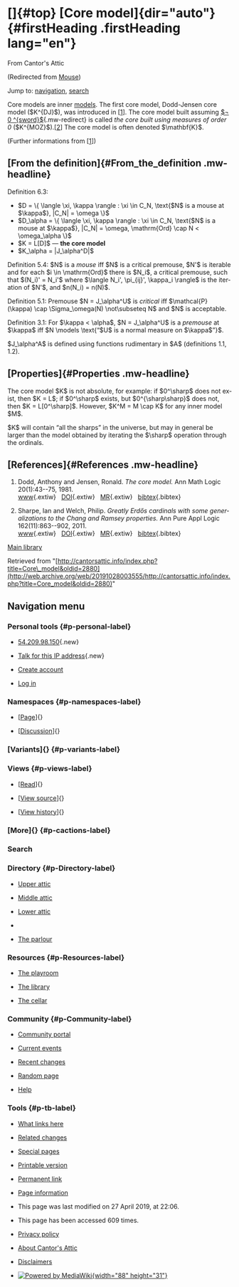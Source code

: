 <div id="mw-page-base" class="noprint">

</div>

<div id="mw-head-base" class="noprint">

</div>

<div id="content" class="mw-body" role="main">

[]{#top}
[Core model]{dir="auto"} {#firstHeading .firstHeading lang="en"}
========================

<div id="bodyContent" class="mw-body-content">

<div id="siteSub">

From Cantor's Attic

</div>

<div id="contentSub">

(Redirected from
[Mouse](/web/20191028003555/http://cantorsattic.info/index.php?title=Mouse&redirect=no "Mouse"))

</div>

<div id="jump-to-nav" class="mw-jump">

Jump to: [navigation](#mw-navigation), [search](#p-search)

</div>

<div id="mw-content-text" class="mw-content-ltr" lang="en" dir="ltr">

Core models are inner
[models](/web/20191028003555/http://cantorsattic.info/Model "Model").
The first core model, Dodd-Jensen core model (\$K\^{DJ}\$), was
introduced in \[[1](#bibkey_DoddJensen1982:CoreModel)\]. The core model
built assuming [\$¬ 0
\^{sword}\$](/web/20191028003555/http://cantorsattic.info/Zero_sword "Zero sword"){.mw-redirect}
is called *the core built using measures of order 0*
(\$K\^{MOZ}\$).\[[2](#bibkey_SharpeWelch2011:GreatlyErdosChang)\] The
core model is often denoted \$\\mathbf{K}\$.

(Further informations from \[[1](#bibkey_DoddJensen1982:CoreModel)\])

[From the definition]{#From_the_definition .mw-headline}
--------------------------------------------------------

Definition 6.3:

-   \$D = \\{ \\langle \\xi, \\kappa \\rangle : \\xi \\in C\_N,
    \\text{\$N\$ is a mouse at \$\\kappa\$}, |C\_N| = \\omega \\}\$
-   \$D\_\\alpha = \\{ \\langle \\xi, \\kappa \\rangle : \\xi \\in C\_N,
    \\text{\$N\$ is a mouse at \$\\kappa\$}, |C\_N| = \\omega,
    \\mathrm{Ord} \\cap N &lt; \\omega\_\\alpha \\}\$
-   \$K = L\[D\]\$ — **the core model**
-   \$K\_\\alpha = |J\_\\alpha\^D|\$

Definition 5.4: \$N\$ is a *mouse* iff \$N\$ is a critical premouse,
\$N'\$ is iterable and for each \$i \\in \\mathrm{Ord}\$ there is
\$N\_i\$, a critical premouse, such that \$(N\_i)' = N\_i'\$ where
\$\\langle N\_i', \\pi\_{ij}', \\kappa\_i \\rangle\$ is the iteration of
\$N'\$, and \$n(N\_i) = n(N)\$.

Definition 5.1: Premouse \$N = J\_\\alpha\^U\$ is *critical* iff
\$\\mathcal{P}(\\kappa) \\cap \\Sigma\_\\omega(N) \\not\\subseteq N\$
and \$N\$ is acceptable.

Definition 3.1: For \$\\kappa &lt; \\alpha\$, \$N = J\_\\alpha\^U\$ is a
*premouse* at \$\\kappa\$ iff \$N \\models \\text{“\$U\$ is a normal
measure on \$\\kappa\$”}\$.

\$J\_\\alpha\^A\$ is defined using functions rudimentary in \$A\$
(definitions 1.1, 1.2).

[Properties]{#Properties .mw-headline}
--------------------------------------

The core model \$K\$ is not absolute, for example: if \$0\^\\sharp\$
does not exist, then \$K = L\$; if \$0\^\\sharp\$ exists, but
\$0\^{\\sharp\\sharp}\$ does not, then \$K = L\[0\^\\sharp\]\$. However,
\$K\^M = M \\cap K\$ for any inner model \$M\$.

\$K\$ will contain “all the sharps” in the universe, but may in general
be larger than the model obtained by iterating the \$\\sharp\$ operation
through the ordinals.

[References]{#References .mw-headline}
--------------------------------------

1.  <div id="bibkey_DoddJensen1982:CoreModel">

    </div>

    Dodd, Anthony and Jensen, Ronald. *The core model.* Ann Math Logic
    20(1):43--75, 1981.
    [www](http://web.archive.org/web/20191028003555/http://dx.doi.org/10.1016/0003-4843(81)90011-5){.extiw}   [DOI](http://web.archive.org/web/20191028003555/http://dx.doi.org/10.1016/0003-4843(81)90011-5){.extiw}   [MR](http://web.archive.org/web/20191028003555/http://www.ams.org/mathscinet-getitem?mr=611394){.extiw}   [bibtex](javascript:bibpopup('@article%20%7BMR611394,%20%20%20%20AUTHOR%20=%20%7BDodd,%20Anthony%20and%20Jensen,%20Ronald%7D,%3Cbr%3E%20%20%20%20%20TITLE%20=%20%7BThe%20core%20model%7D,%3Cbr%3E%20%20%20JOURNAL%20=%20%7BAnn.%20Math.%20Logic%7D,%3Cbr%3E%20%20FJOURNAL%20=%20%7BAnnals%20of%20Mathematical%20Logic%7D,%3Cbr%3E%20%20%20%20VOLUME%20=%20%7B20%7D,%3Cbr%3E%20%20%20%20%20%20YEAR%20=%20%7B1981%7D,%3Cbr%3E%20%20%20%20NUMBER%20=%20%7B1%7D,%3Cbr%3E%20%20%20%20%20PAGES%20=%20%7B43--75%7D,%3Cbr%3E%20%20%20%20%20%20ISSN%20=%20%7B0003-4843%7D,%3Cbr%3E%20%20%20%20%20CODEN%20=%20%7BAMLOAD%7D,%3Cbr%3E%20%20%20MRCLASS%20=%20%7B03E45%20(03C62%2003E35)%7D,%3Cbr%3E%20%20MRNUMBER%20=%20%7B611394%20(82i:03063)%7D,%3Cbr%3EMRREVIEWER%20=%20%7BF.%20R.%20Drake%7D,%3Cbr%3E%20%20%20%20%20%20%20DOI%20=%20%7B10.1016/0003-4843(81)90011-5%7D,%3Cbr%3E%20%20%20%20%20%20%20URL%20=%20%7Bhttp://dx.doi.org/10.1016/0003-4843(81)90011-5%7D,%3Cbr%3E%7D')){.bibtex}
2.  <div id="bibkey_SharpeWelch2011:GreatlyErdosChang">

    </div>

    Sharpe, Ian and Welch, Philip. *Greatly Erdős cardinals with some
    generalizations to the Chang and Ramsey properties.* Ann Pure Appl
    Logic 162(11):863--902, 2011.
    [www](http://web.archive.org/web/20191028003555/http://dx.doi.org/10.1016/j.apal.2011.04.002){.extiw}   [DOI](http://web.archive.org/web/20191028003555/http://dx.doi.org/10.1016/j.apal.2011.04.002){.extiw}   [MR](http://web.archive.org/web/20191028003555/http://www.ams.org/mathscinet-getitem?mr=2817562){.extiw}   [bibtex](javascript:bibpopup('@article%20%7BSharpeWelch2011:GreatlyErdosChang,%20%20%20%20AUTHOR%20=%20%7BSharpe,%20Ian%20and%20Welch,%20Philip%7D,%3Cbr%3E%20%20%20%20%20TITLE%20=%20%7BGreatly%20Erdős%20cardinals%20with%20some%20generalizations%20to%20%20%20%20%20%20%20%20%20%20%20%20%20%20the%20Chang%20and%20Ramsey%20properties%7D,%3Cbr%3E%20%20%20JOURNAL%20=%20%7BAnn.%20Pure%20Appl.%20Logic%7D,%3Cbr%3E%20%20FJOURNAL%20=%20%7BAnnals%20of%20Pure%20and%20Applied%20Logic%7D,%3Cbr%3E%20%20%20%20VOLUME%20=%20%7B162%7D,%3Cbr%3E%20%20%20%20%20%20YEAR%20=%20%7B2011%7D,%3Cbr%3E%20%20%20%20NUMBER%20=%20%7B11%7D,%3Cbr%3E%20%20%20%20%20PAGES%20=%20%7B863--902%7D,%3Cbr%3E%20%20%20%20%20%20ISSN%20=%20%7B0168-0072%7D,%3Cbr%3E%20%20%20%20%20CODEN%20=%20%7BAPALD7%7D,%3Cbr%3E%20%20%20MRCLASS%20=%20%7B03E04%20(03E35%2003E45%2003E55)%7D,%3Cbr%3E%20%20MRNUMBER%20=%20%7B2817562%7D,%3Cbr%3E%20%20%20%20%20%20%20DOI%20=%20%7B10.1016/j.apal.2011.04.002%7D,%3Cbr%3E%20%20%20%20%20%20%20URL%20=%20%7Bhttp://dx.doi.org/10.1016/j.apal.2011.04.002%7D,%3Cbr%3E%7D')){.bibtex}

[Main
library](/web/20191028003555/http://cantorsattic.info/Library "Library")

</div>

<div class="printfooter">

Retrieved from
"[http://cantorsattic.info/index.php?title=Core\_model&oldid=2880](http://web.archive.org/web/20191028003555/http://cantorsattic.info/index.php?title=Core_model&oldid=2880)"

</div>

<div id="catlinks" class="catlinks catlinks-allhidden">

</div>

<div class="visualClear">

</div>

</div>

</div>

<div id="mw-navigation">

Navigation menu
---------------

<div id="mw-head">

<div id="p-personal" role="navigation"
aria-labelledby="p-personal-label">

### Personal tools {#p-personal-label}

-   <div id="pt-anonuserpage">

    </div>

    [54.209.98.150](/web/20191028003555/http://cantorsattic.info/User:54.209.98.150 "The user page for the IP address you are editing as [.]"){.new}
-   <div id="pt-anontalk">

    </div>

    [Talk for this IP
    address](/web/20191028003555/http://cantorsattic.info/User_talk:54.209.98.150 "Discussion about edits from this IP address [n]"){.new}
-   <div id="pt-createaccount">

    </div>

    [Create
    account](/web/20191028003555/http://cantorsattic.info/index.php?title=Special:UserLogin&returnto=Core+model&type=signup)
-   <div id="pt-login">

    </div>

    [Log
    in](/web/20191028003555/http://cantorsattic.info/index.php?title=Special:UserLogin&returnto=Core+model "You are encouraged to log in; however, it is not mandatory [o]")

</div>

<div id="left-navigation">

<div id="p-namespaces" class="vectorTabs" role="navigation"
aria-labelledby="p-namespaces-label">

### Namespaces {#p-namespaces-label}

-   <div id="ca-nstab-main">

    </div>

    [[Page](/web/20191028003555/http://cantorsattic.info/Core_model "View the content page [c]")]{}
-   <div id="ca-talk">

    </div>

    [[Discussion](/web/20191028003555/http://cantorsattic.info/index.php?title=Talk:Core_model&action=edit&redlink=1 "Discussion about the content page [t]")]{}

</div>

<div id="p-variants" class="vectorMenu emptyPortlet" role="navigation"
aria-labelledby="p-variants-label">

### [Variants]{}[](#) {#p-variants-label}

<div class="menu">

</div>

</div>

</div>

<div id="right-navigation">

<div id="p-views" class="vectorTabs" role="navigation"
aria-labelledby="p-views-label">

### Views {#p-views-label}

-   <div id="ca-view">

    </div>

    [[Read](/web/20191028003555/http://cantorsattic.info/Core_model)]{}
-   <div id="ca-viewsource">

    </div>

    [[View
    source](/web/20191028003555/http://cantorsattic.info/index.php?title=Core_model&action=edit "This page is protected.
    You can view its source [e]")]{}
-   <div id="ca-history">

    </div>

    [[View
    history](/web/20191028003555/http://cantorsattic.info/index.php?title=Core_model&action=history "Past revisions of this page [h]")]{}

</div>

<div id="p-cactions" class="vectorMenu emptyPortlet" role="navigation"
aria-labelledby="p-cactions-label">

### [More]{}[](#) {#p-cactions-label}

<div class="menu">

</div>

</div>

<div id="p-search" role="search">

### Search

<div id="simpleSearch">

</div>

</div>

</div>

</div>

<div id="mw-panel">

<div id="p-logo" role="banner">

[](/web/20191028003555/http://cantorsattic.info/Cantor%27s_Attic "Visit the main page")

</div>

<div id="p-Directory" class="portal" role="navigation"
aria-labelledby="p-Directory-label">

### Directory {#p-Directory-label}

<div class="body">

-   <div id="n-Upper-attic">

    </div>

    [Upper
    attic](/web/20191028003555/http://cantorsattic.info/Upper_attic)
-   <div id="n-Middle-attic">

    </div>

    [Middle
    attic](/web/20191028003555/http://cantorsattic.info/Middle_attic)
-   <div id="n-Lower-attic">

    </div>

    [Lower
    attic](/web/20191028003555/http://cantorsattic.info/Lower_attic)
-   <div id="n-">

    </div>

    [](INVALID-TITLE)
-   <div id="n-The-parlour">

    </div>

    [The parlour](/web/20191028003555/http://cantorsattic.info/Parlour)

</div>

</div>

<div id="p-Resources" class="portal" role="navigation"
aria-labelledby="p-Resources-label">

### Resources {#p-Resources-label}

<div class="body">

-   <div id="n-The-playroom">

    </div>

    [The
    playroom](/web/20191028003555/http://cantorsattic.info/Playroom)
-   <div id="n-The-library">

    </div>

    [The library](/web/20191028003555/http://cantorsattic.info/Library)
-   <div id="n-The-cellar">

    </div>

    [The cellar](/web/20191028003555/http://cantorsattic.info/Cellar)

</div>

</div>

<div id="p-Community" class="portal" role="navigation"
aria-labelledby="p-Community-label">

### Community {#p-Community-label}

<div class="body">

-   <div id="n-portal">

    </div>

    [Community
    portal](/web/20191028003555/http://cantorsattic.info/Cantor%27s_Attic:Community_portal "About the project, what you can do, where to find things")
-   <div id="n-currentevents">

    </div>

    [Current
    events](/web/20191028003555/http://cantorsattic.info/Cantor%27s_Attic:Current_events "Find background information on current events")
-   <div id="n-recentchanges">

    </div>

    [Recent
    changes](/web/20191028003555/http://cantorsattic.info/Special:RecentChanges "A list of recent changes in the wiki [r]")
-   <div id="n-randompage">

    </div>

    [Random
    page](/web/20191028003555/http://cantorsattic.info/Special:Random "Load a random page [x]")
-   <div id="n-help">

    </div>

    [Help](http://web.archive.org/web/20191028003555/https://www.mediawiki.org/wiki/Special:MyLanguage/Help:Contents "The place to find out")

</div>

</div>

<div id="p-tb" class="portal" role="navigation"
aria-labelledby="p-tb-label">

### Tools {#p-tb-label}

<div class="body">

-   <div id="t-whatlinkshere">

    </div>

    [What links
    here](/web/20191028003555/http://cantorsattic.info/Special:WhatLinksHere/Core_model "A list of all wiki pages that link here [j]")
-   <div id="t-recentchangeslinked">

    </div>

    [Related
    changes](/web/20191028003555/http://cantorsattic.info/Special:RecentChangesLinked/Core_model "Recent changes in pages linked from this page [k]")
-   <div id="t-specialpages">

    </div>

    [Special
    pages](/web/20191028003555/http://cantorsattic.info/Special:SpecialPages "A list of all special pages [q]")
-   <div id="t-print">

    </div>

    [Printable
    version](/web/20191028003555/http://cantorsattic.info/index.php?title=Core_model&printable=yes "Printable version of this page [p]")
-   <div id="t-permalink">

    </div>

    [Permanent
    link](/web/20191028003555/http://cantorsattic.info/index.php?title=Core_model&oldid=2880 "Permanent link to this revision of the page")
-   <div id="t-info">

    </div>

    [Page
    information](/web/20191028003555/http://cantorsattic.info/index.php?title=Core_model&action=info)

</div>

</div>

</div>

</div>

<div id="footer" role="contentinfo">

-   <div id="footer-info-lastmod">

    </div>

    This page was last modified on 27 April 2019, at 22:06.
-   <div id="footer-info-viewcount">

    </div>

    This page has been accessed 609 times.

<!-- -->

-   <div id="footer-places-privacy">

    </div>

    [Privacy
    policy](/web/20191028003555/http://cantorsattic.info/Cantor%27s_Attic:Privacy_policy "Cantor's Attic:Privacy policy")
-   <div id="footer-places-about">

    </div>

    [About Cantor's
    Attic](/web/20191028003555/http://cantorsattic.info/Cantor%27s_Attic:About "Cantor's Attic:About")
-   <div id="footer-places-disclaimer">

    </div>

    [Disclaimers](/web/20191028003555/http://cantorsattic.info/Cantor%27s_Attic:General_disclaimer "Cantor's Attic:General disclaimer")

<!-- -->

-   <div id="footer-poweredbyico">

    </div>

    [![Powered by
    MediaWiki](/web/20191028003555im_/http://cantorsattic.info/resources/assets/poweredby_mediawiki_88x31.png){width="88"
    height="31"}](//web.archive.org/web/20191028003555/http://www.mediawiki.org/)

<div style="clear:both">

</div>

</div>
